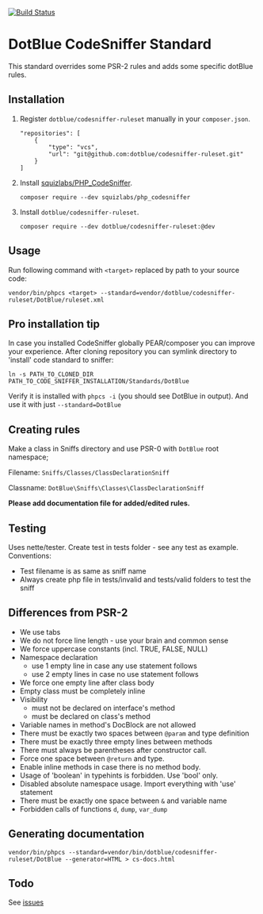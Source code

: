 [![Build Status](https://travis-ci.org/dotblue/codesniffer-ruleset.svg?branch=master)](https://travis-ci.org/dotblue/codesniffer-ruleset)

DotBlue CodeSniffer Standard
============================

This standard overrides some PSR-2 rules and adds some specific dotBlue rules.

Installation
------------

1. Register `dotblue/codesniffer-ruleset` manually in your `composer.json`.
	```
	"repositories": [
		{
			"type": "vcs",
			"url": "git@github.com:dotblue/codesniffer-ruleset.git"
		}
	]
	```

2. Install [squizlabs/PHP_CodeSniffer](https://github.com/squizlabs/PHP_CodeSniffer).
	```
	composer require --dev squizlabs/php_codesniffer
	```

3. Install `dotblue/codesniffer-ruleset`.
	```
	composer require --dev dotblue/codesniffer-ruleset:@dev
	```

Usage
-----

Run following command with `<target>` replaced by path to your source code:

```
vendor/bin/phpcs <target> --standard=vendor/dotblue/codesniffer-ruleset/DotBlue/ruleset.xml
```

Pro installation tip
-------------------
In case you installed CodeSniffer globally PEAR/composer you can improve your experience.
After cloning repository you can symlink directory to 'install' code standard to sniffer:

`ln -s PATH_TO_CLONED_DIR PATH_TO_CODE_SNIFFER_INSTALLATION/Standards/DotBlue`
 
Verify it is installed with `phpcs -i` (you should see DotBlue in output). And use it with just `--standard=DotBlue`

Creating rules
--------------

Make a class in Sniffs directory and use PSR-0 with `DotBlue` root namespace;

Filename: `Sniffs/Classes/ClassDeclarationSniff`

Classname: `DotBlue\Sniffs\Classes\ClassDeclarationSniff`

**Please add documentation file for added/edited rules.**

Testing
-------

Uses nette/tester. Create test in tests folder - see any test as example.
Conventions:

- Test filename is as same as sniff name
- Always create php file in tests/invalid and tests/valid folders to test the sniff

Differences from PSR-2
----------------------

- We use tabs
- We do not force line length - use your brain and common sense
- We force uppercase constants (incl. TRUE, FALSE, NULL)
- Namespace declaration
	- use 1 empty line in case any use statement follows
	- use 2 empty lines in case no use statement follows
- We force one empty line after class body
- Empty class must be completely inline
- Visibility
	- must not be declared on interface's method
	- must be declared on class's method
- Variable names in method's DocBlock are not allowed
- There must be exactly two spaces between `@param` and type definition
- There must be exactly three empty lines between methods
- There must always be parentheses after constructor call.
- Force one space between `@return` and type.
- Enable inline methods in case there is no method body.
- Usage of 'boolean' in typehints is forbidden. Use 'bool' only.
- Disabled absolute namespace usage. Import everything with 'use' statement
- There must be exactly one space between `&` and variable name
- Forbidden calls of functions `d`, `dump`, `var_dump`

Generating documentation
------------------------

```
vendor/bin/phpcs --standard=vendor/bin/dotblue/codesniffer-ruleset/DotBlue --generator=HTML > cs-docs.html
```

Todo
----

See [issues](https://github.com/dotblue/CodeSnifferStandard/issues)
